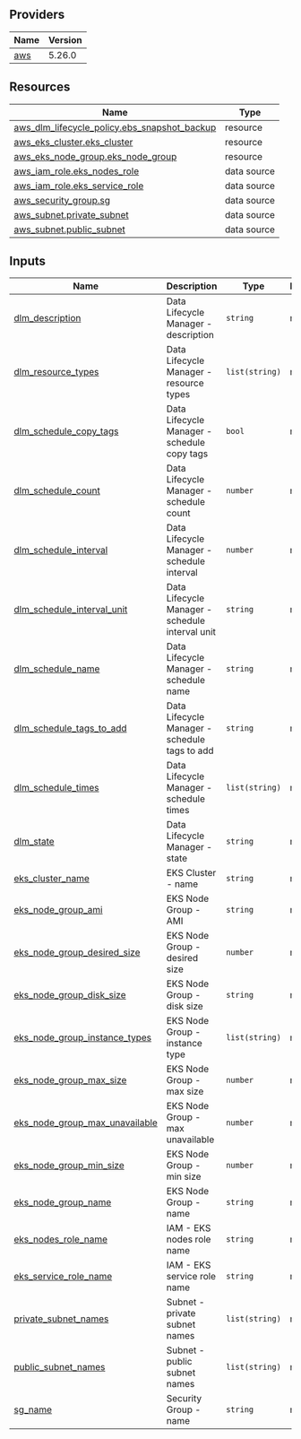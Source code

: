 <!-- BEGIN_TF_DOCS -->


## Providers

| Name | Version |
|------|---------|
| <a name="provider_aws"></a> [aws](#provider\_aws) | 5.26.0 |

## Resources

| Name | Type |
|------|------|
| [aws_dlm_lifecycle_policy.ebs_snapshot_backup](https://registry.terraform.io/providers/hashicorp/aws/latest/docs/resources/dlm_lifecycle_policy) | resource |
| [aws_eks_cluster.eks_cluster](https://registry.terraform.io/providers/hashicorp/aws/latest/docs/resources/eks_cluster) | resource |
| [aws_eks_node_group.eks_node_group](https://registry.terraform.io/providers/hashicorp/aws/latest/docs/resources/eks_node_group) | resource |
| [aws_iam_role.eks_nodes_role](https://registry.terraform.io/providers/hashicorp/aws/latest/docs/data-sources/iam_role) | data source |
| [aws_iam_role.eks_service_role](https://registry.terraform.io/providers/hashicorp/aws/latest/docs/data-sources/iam_role) | data source |
| [aws_security_group.sg](https://registry.terraform.io/providers/hashicorp/aws/latest/docs/data-sources/security_group) | data source |
| [aws_subnet.private_subnet](https://registry.terraform.io/providers/hashicorp/aws/latest/docs/data-sources/subnet) | data source |
| [aws_subnet.public_subnet](https://registry.terraform.io/providers/hashicorp/aws/latest/docs/data-sources/subnet) | data source |

## Inputs

| Name | Description | Type | Default | Required |
|------|-------------|------|---------|:--------:|
| <a name="input_dlm_description"></a> [dlm\_description](#input\_dlm\_description) | Data Lifecycle Manager - description | `string` | n/a | yes |
| <a name="input_dlm_resource_types"></a> [dlm\_resource\_types](#input\_dlm\_resource\_types) | Data Lifecycle Manager - resource types | `list(string)` | n/a | yes |
| <a name="input_dlm_schedule_copy_tags"></a> [dlm\_schedule\_copy\_tags](#input\_dlm\_schedule\_copy\_tags) | Data Lifecycle Manager - schedule copy tags | `bool` | n/a | yes |
| <a name="input_dlm_schedule_count"></a> [dlm\_schedule\_count](#input\_dlm\_schedule\_count) | Data Lifecycle Manager - schedule count | `number` | n/a | yes |
| <a name="input_dlm_schedule_interval"></a> [dlm\_schedule\_interval](#input\_dlm\_schedule\_interval) | Data Lifecycle Manager - schedule interval | `number` | n/a | yes |
| <a name="input_dlm_schedule_interval_unit"></a> [dlm\_schedule\_interval\_unit](#input\_dlm\_schedule\_interval\_unit) | Data Lifecycle Manager - schedule interval unit | `string` | n/a | yes |
| <a name="input_dlm_schedule_name"></a> [dlm\_schedule\_name](#input\_dlm\_schedule\_name) | Data Lifecycle Manager - schedule name | `string` | n/a | yes |
| <a name="input_dlm_schedule_tags_to_add"></a> [dlm\_schedule\_tags\_to\_add](#input\_dlm\_schedule\_tags\_to\_add) | Data Lifecycle Manager - schedule tags to add | `string` | n/a | yes |
| <a name="input_dlm_schedule_times"></a> [dlm\_schedule\_times](#input\_dlm\_schedule\_times) | Data Lifecycle Manager - schedule times | `list(string)` | n/a | yes |
| <a name="input_dlm_state"></a> [dlm\_state](#input\_dlm\_state) | Data Lifecycle Manager - state | `string` | n/a | yes |
| <a name="input_eks_cluster_name"></a> [eks\_cluster\_name](#input\_eks\_cluster\_name) | EKS Cluster - name | `string` | n/a | yes |
| <a name="input_eks_node_group_ami"></a> [eks\_node\_group\_ami](#input\_eks\_node\_group\_ami) | EKS Node Group - AMI | `string` | n/a | yes |
| <a name="input_eks_node_group_desired_size"></a> [eks\_node\_group\_desired\_size](#input\_eks\_node\_group\_desired\_size) | EKS Node Group - desired size | `number` | n/a | yes |
| <a name="input_eks_node_group_disk_size"></a> [eks\_node\_group\_disk\_size](#input\_eks\_node\_group\_disk\_size) | EKS Node Group - disk size | `string` | n/a | yes |
| <a name="input_eks_node_group_instance_types"></a> [eks\_node\_group\_instance\_types](#input\_eks\_node\_group\_instance\_types) | EKS Node Group - instance type | `list(string)` | n/a | yes |
| <a name="input_eks_node_group_max_size"></a> [eks\_node\_group\_max\_size](#input\_eks\_node\_group\_max\_size) | EKS Node Group - max size | `number` | n/a | yes |
| <a name="input_eks_node_group_max_unavailable"></a> [eks\_node\_group\_max\_unavailable](#input\_eks\_node\_group\_max\_unavailable) | EKS Node Group - max unavailable | `number` | n/a | yes |
| <a name="input_eks_node_group_min_size"></a> [eks\_node\_group\_min\_size](#input\_eks\_node\_group\_min\_size) | EKS Node Group - min size | `number` | n/a | yes |
| <a name="input_eks_node_group_name"></a> [eks\_node\_group\_name](#input\_eks\_node\_group\_name) | EKS Node Group - name | `string` | n/a | yes |
| <a name="input_eks_nodes_role_name"></a> [eks\_nodes\_role\_name](#input\_eks\_nodes\_role\_name) | IAM - EKS nodes role name | `string` | n/a | yes |
| <a name="input_eks_service_role_name"></a> [eks\_service\_role\_name](#input\_eks\_service\_role\_name) | IAM - EKS service role name | `string` | n/a | yes |
| <a name="input_private_subnet_names"></a> [private\_subnet\_names](#input\_private\_subnet\_names) | Subnet - private subnet names | `list(string)` | n/a | yes |
| <a name="input_public_subnet_names"></a> [public\_subnet\_names](#input\_public\_subnet\_names) | Subnet - public subnet names | `list(string)` | n/a | yes |
| <a name="input_sg_name"></a> [sg\_name](#input\_sg\_name) | Security Group - name | `string` | n/a | yes |
<!-- END_TF_DOCS -->
